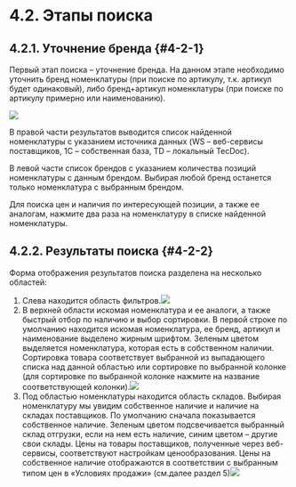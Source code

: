 # 4.2. Этапы поиска

## 4.2.1. Уточнение бренда {#4-2-1}

Первый этап поиска – уточнение бренда. На данном этапе необходимо уточнить бренд номенклатуры \(при поиске по артикулу, т.к. артикул будет одинаковый\), либо бренд+артикул номенклатуры \(при поиске по артикулу примерно или наименованию\).

![](https://github.com/andrewzola/rmm_guide/tree/294b6467d4d4465d7eb82ef456ebf65e0a62b244/4_poisk_tovara_v_rmm/D:/Downloads/Инструкция%20Zeta%20РММ/export/assets/image104png.png)

В правой части результатов выводится список найденной номенклатуры с указанием источника данных \(WS – веб-сервисы поставщиков, 1С – собственная база, TD – локальный TecDoc\).

В левой части список брендов с указанием количества позиций номенклатуры с данным брендом. Выбирая любой бренд останется только номенклатура с выбранным брендом.

Для поиска цен и наличия по интересующей позиции, а также ее аналогам, нажмите два раза на номенклатуру в списке найденной номенклатуры.

## 4.2.2. Результаты поиска {#4-2-2}

Форма отображения результатов поиска разделена на несколько областей:

1. Слева находится область фильтров.![](https://github.com/andrewzola/rmm_guide/tree/294b6467d4d4465d7eb82ef456ebf65e0a62b244/4_poisk_tovara_v_rmm/D:/Downloads/Инструкция%20Zeta%20РММ/export/assets/image101png.png)
2. В верхней области искомая номенклатура и ее аналоги, а также быстрый отбор по наличию и выбор сортировки. В первой строке по умолчанию находится искомая номенклатура, ее бренд, артикул и наименование выделено жирным шрифтом. Зеленым цветом выделяется номенклатура, которая есть в собственном наличии. Сортировка товара соответствует выбранной из выпадающего списка над данной областью или сортировке по выбранной колонке \(для сортировке по выбранной колонке нажмите на название соответствующей колонки\).![](https://github.com/andrewzola/rmm_guide/tree/294b6467d4d4465d7eb82ef456ebf65e0a62b244/4_poisk_tovara_v_rmm/D:/Downloads/Инструкция%20Zeta%20РММ/export/assets/image102png.png)
3. Под областью номенклатуры находится область складов. Выбирая номенклатуру мы увидим собственное наличие и наличие на складах поставщиков. По умолчанию сначала показывается собственное наличие. Зеленым цветом подсвечивается выбранный склад отгрузки, если на нем есть наличие, синим цветом – другие свои склады. Цены на товары поставщиков, полученные через веб-сервисы, соответствуют настройкам ценообразования. Цены на собственное наличие отображаются в соответствии с выбранным типом цен в «Условиях продажи» \(см.далее раздел 5\)![](https://github.com/andrewzola/rmm_guide/tree/294b6467d4d4465d7eb82ef456ebf65e0a62b244/4_poisk_tovara_v_rmm/D:/Downloads/Инструкция%20Zeta%20РММ/export/assets/image40png.png)

